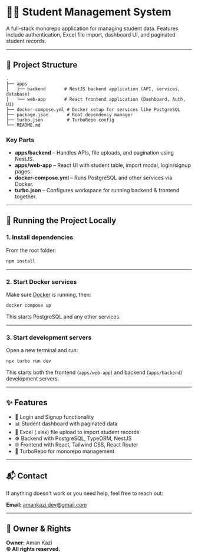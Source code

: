 # 🧑‍🎓 Student Management System

A full-stack monorepo application for managing student data. Features include authentication, Excel file import, dashboard UI, and paginated student records.

---

## 📁 Project Structure

```
.
├── apps
│   ├── backend       # NestJS backend application (API, services, database)
│   └── web-app       # React frontend application (Dashboard, Auth, UI)
├── docker-compose.yml # Docker setup for services like PostgreSQL
├── package.json       # Root dependency manager
├── turbo.json         # TurboRepo config
└── README.md
```

### Key Parts

- **apps/backend** – Handles APIs, file uploads, and pagination using NestJS.
- **apps/web-app** – React UI with student table, import modal, login/signup pages.
- **docker-compose.yml** – Runs PostgreSQL and other services via Docker.
- **turbo.json** – Configures workspace for running backend & frontend together.

---

## 🚀 Running the Project Locally

### 1. Install dependencies

From the root folder:

```bash
npm install
```

---

### 2. Start Docker services

Make sure [Docker](https://www.docker.com/) is running, then:

```bash
docker compose up
```

This starts PostgreSQL and any other services.

---

### 3. Start development servers

Open a new terminal and run:

```bash
npx turbo run dev
```

This starts both the frontend (`apps/web-app`) and backend (`apps/backend`) development servers.

---

## ✨ Features

- 🔐 Login and Signup functionality
- 📊 Student dashboard with paginated data
- 📁 Excel (.xlsx) file upload to import student records
- ⚙️ Backend with PostgreSQL, TypeORM, NestJS
- 🌐 Frontend with React, Tailwind CSS, React Router
- 🧩 TurboRepo for monorepo management

---

## 📬 Contact

If anything doesn't work or you need help, feel free to reach out:

**Email:** [amankazi.dev@gmail.com](mailto:amankazi.dev@gmail.com)

---

## 👑 Owner & Rights

**Owner:** Aman Kazi  
**© All rights reserved.**